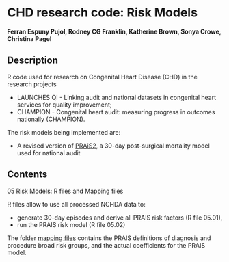 # CHD research code: Risk Models

**Ferran Espuny Pujol, Rodney CG Franklin, Katherine Brown, Sonya Crowe, Christina Pagel**

## Description

R code used for research on Congenital Heart Disease (CHD) in the research projects 

* LAUNCHES QI - Linking audit and national datasets in congenital heart services for quality improvement;
* CHAMPION - Congenital heart audit: measuring progress in outcomes nationally (CHAMPION).

The risk models being implemented are:

* A revised version of [PRAiS2](https://www.sciencedirect.com/science/article/pii/S0003497516318288), a 30-day post-surgical mortality model used for national audit 

## Contents

05 Risk Models: R files and Mapping files

R files allow to use all processed NCHDA data to:

* generate 30-day episodes and derive all PRAIS risk factors (R file 05.01), 
* run the PRAIS risk model (R file 05.02)

The folder [mapping files](<mapping files>) contains the PRAIS definitions of diagnosis and procedure broad risk groups, and the actual coefficients for the PRAIS model.
